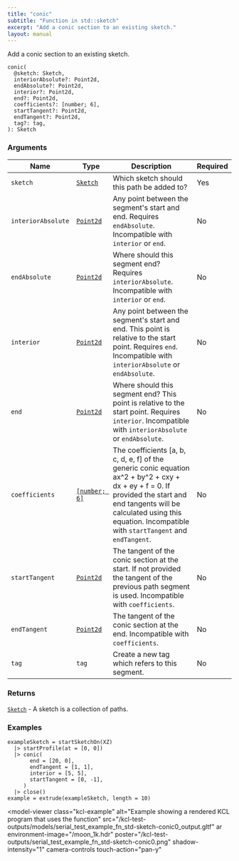 ```yaml
---
title: "conic"
subtitle: "Function in std::sketch"
excerpt: "Add a conic section to an existing sketch."
layout: manual
---
```


Add a conic section to an existing sketch.

```kcl
conic(
  @sketch: Sketch,
  interiorAbsolute?: Point2d,
  endAbsolute?: Point2d,
  interior?: Point2d,
  end?: Point2d,
  coefficients?: [number; 6],
  startTangent?: Point2d,
  endTangent?: Point2d,
  tag?: tag,
): Sketch
```



### Arguments

| Name | Type | Description | Required |
|----------|------|-------------|----------|
| `sketch` | [`Sketch`](/docs/kcl-std/types/std-types-Sketch) | Which sketch should this path be added to? | Yes |
| `interiorAbsolute` | [`Point2d`](/docs/kcl-std/types/std-types-Point2d) | Any point between the segment's start and end. Requires `endAbsolute`. Incompatible with `interior` or `end`. | No |
| `endAbsolute` | [`Point2d`](/docs/kcl-std/types/std-types-Point2d) | Where should this segment end? Requires `interiorAbsolute`. Incompatible with `interior` or `end`. | No |
| `interior` | [`Point2d`](/docs/kcl-std/types/std-types-Point2d) | Any point between the segment's start and end. This point is relative to the start point. Requires `end`. Incompatible with `interiorAbsolute` or `endAbsolute`. | No |
| `end` | [`Point2d`](/docs/kcl-std/types/std-types-Point2d) | Where should this segment end? This point is relative to the start point. Requires `interior`. Incompatible with `interiorAbsolute` or `endAbsolute`. | No |
| `coefficients` | [`[number; 6]`](/docs/kcl-std/types/std-types-number) | The coefficients [a, b, c, d, e, f] of the generic conic equation ax^2 + by^2 + cxy + dx + ey + f = 0. If provided the start and end tangents will be calculated using this equation. Incompatible with `startTangent` and `endTangent`. | No |
| `startTangent` | [`Point2d`](/docs/kcl-std/types/std-types-Point2d) | The tangent of the conic section at the start. If not provided the tangent of the previous path segment is used. Incompatible with `coefficients`. | No |
| `endTangent` | [`Point2d`](/docs/kcl-std/types/std-types-Point2d) | The tangent of the conic section at the end. Incompatible with `coefficients`. | No |
| `tag` | `tag` | Create a new tag which refers to this segment. | No |

### Returns

[`Sketch`](/docs/kcl-std/types/std-types-Sketch) - A sketch is a collection of paths.


### Examples

```kcl
exampleSketch = startSketchOn(XZ)
  |> startProfile(at = [0, 0])
  |> conic(
       end = [20, 0],
       endTangent = [1, 1],
       interior = [5, 5],
       startTangent = [0, -1],
     )
  |> close()
example = extrude(exampleSketch, length = 10)

```


<model-viewer
  class="kcl-example"
  alt="Example showing a rendered KCL program that uses the  function"
  src="/kcl-test-outputs/models/serial_test_example_fn_std-sketch-conic0_output.gltf"
  ar
  environment-image="/moon_1k.hdr"
  poster="/kcl-test-outputs/serial_test_example_fn_std-sketch-conic0.png"
  shadow-intensity="1"
  camera-controls
  touch-action="pan-y"
>
</model-viewer>


